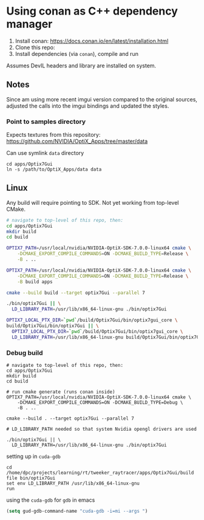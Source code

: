 Using conan as C++ dependency manager
=====================================

1.	Install conan: https://docs.conan.io/en/latest/installation.html
2.	Clone this repo:
3.	Install dependencies (via `conan`), compile and run

Assumes DevIL headers and library are installed on system.

Notes
-----

Since am using more recent imgui version compared to the original sources, adjusted the calls into the imgui bindings and updated the styles.

### Point to samples directory

Expects textures from this repository: https://github.com/NVIDIA/OptiX_Apps/tree/master/data

Can use symlink `data` directory

```
cd apps/Optix7Gui
ln -s /path/to/OptiX_Apps/data data
```

Linux
-----

Any build will require pointing to SDK. Not yet working from top-level CMake.

```bash
# navigate to top-level of this repo, then:
cd apps/Optix7Gui
mkdir build
cd build

OPTIX7_PATH=/usr/local/nvidia/NVIDIA-OptiX-SDK-7.0.0-linux64 cmake \
    -DCMAKE_EXPORT_COMPILE_COMMANDS=ON -DCMAKE_BUILD_TYPE=Release \
    -B . ..

OPTIX7_PATH=/usr/local/nvidia/NVIDIA-OptiX-SDK-7.0.0-linux64 cmake \
    -DCMAKE_EXPORT_COMPILE_COMMANDS=ON -DCMAKE_BUILD_TYPE=Release \
    -B build apps

cmake --build build --target optix7Gui --parallel 7

./bin/optix7Gui || \
  LD_LIBRARY_PATH=/usr/lib/x86_64-linux-gnu ./bin/optix7Gui

OPTIX7_LOCAL_PTX_DIR=`pwd`/build/Optix7Gui/bin/optix7gui_core \
build/Optix7Gui/bin/optix7Gui || \
  OPTIX7_LOCAL_PTX_DIR=`pwd`/build/Optix7Gui/bin/optix7gui_core \
  LD_LIBRARY_PATH=/usr/lib/x86_64-linux-gnu build/Optix7Gui/bin/optix7Gui


```

### Debug build

```
# navigate to top-level of this repo, then:
cd apps/Optix7Gui
mkdir build
cd build

# run cmake generate (runs conan inside)
OPTIX7_PATH=/usr/local/nvidia/NVIDIA-OptiX-SDK-7.0.0-linux64 cmake \
    -DCMAKE_EXPORT_COMPILE_COMMANDS=ON -DCMAKE_BUILD_TYPE=Debug \
    -B . ..

cmake --build . --target optix7Gui --parallel 7

# LD_LIBRARY_PATH needed so that system Nvidia opengl drivers are used

./bin/optix7Gui || \
  LD_LIBRARY_PATH=/usr/lib/x86_64-linux-gnu ./bin/optix7Gui

```

setting up in `cuda-gdb`

```shell
cd /home/dpc/projects/learning/rt/tweeker_raytracer/apps/Optix7Gui/build
file bin/optix7Gui
set env LD_LIBRARY_PATH /usr/lib/x86_64-linux-gnu
run
```

using the `cuda-gdb` for `gdb` in emacs

```lisp
(setq gud-gdb-command-name "cuda-gdb -i=mi --args ")
```
